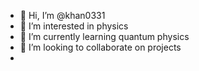 - 👋 Hi, I’m @khan0331
- 👀 I’m interested in physics
- 🌱 I’m currently learning quantum physics
- 💞️ I’m looking to collaborate on projects
- 

<!---
khan0331/khan0331 is a ✨ special ✨ repository because its `README.md` (this file) appears on your GitHub profile.
You can click the Preview link to take a look at your changes.
--->
